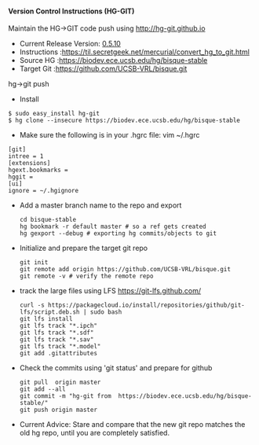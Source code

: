 #### Version Control Instructions (HG-GIT)

Maintain the HG->GIT code push using http://hg-git.github.io

- Current Release Version: [0.5.10](https://biodev.ece.ucsb.edu/hg/bisque-stable/rev/0.5.10)
- Instructions  :https://til.secretgeek.net/mercurial/convert_hg_to_git.html
- Source HG     :https://biodev.ece.ucsb.edu/hg/bisque-stable
- Target Git    :https://github.com/UCSB-VRL/bisque.git

hg->git push

 - Install
  ```
  $ sudo easy_install hg-git 
  $ hg clone --insecure https://biodev.ece.ucsb.edu/hg/bisque-stable
  ```
 - Make sure the following is in your .hgrc file: vim ~/.hgrc
  ```
  [git]
  intree = 1
  [extensions]
  hgext.bookmarks =
  hggit = 
  [ui]
  ignore = ~/.hgignore
  ```
- Add a master branch name to the repo and export 
  ```
  cd bisque-stable 
  hg bookmark -r default master # so a ref gets created
  hg gexport --debug # exporting hg commits/objects to git
  ```
- Initialize and prepare the target git repo 
  ```
  git init
  git remote add origin https://github.com/UCSB-VRL/bisque.git
  git remote -v # verify the remote repo
  ```
- track the large files using LFS https://git-lfs.github.com/
  ```
  curl -s https://packagecloud.io/install/repositories/github/git-lfs/script.deb.sh | sudo bash
  git lfs install
  git lfs track "*.ipch"
  git lfs track "*.sdf"
  git lfs track "*.sav"
  git lfs track "*.model"
  git add .gitattributes
  ```
- Check the commits using 'git status' and prepare for github
  ```
  git pull  origin master
  git add --all
  git commit -m "hg-git from  https://biodev.ece.ucsb.edu/hg/bisque-stable/"
  git push origin master
  ```


- Current Advice: Stare and compare that the new git repo matches the old hg repo, until you are completely satisfied.

